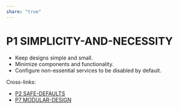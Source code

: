 ```yaml
---  
share: "true"  
---  
```

# P1 SIMPLICITY-AND-NECESSITY  
- Keep designs simple and small.  
- Minimize components and functionality.  
- Configure non-essential services to be disabled by default.  
  
Cross-links:  
- [P2 SAFE-DEFAULTS](./P2%20SAFE-DEFAULTS.md)  
- [P7 MODULAR-DESIGN](./P7%20MODULAR-DESIGN.md)  
